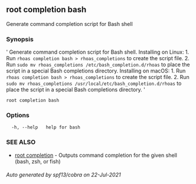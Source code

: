 ## root completion bash

Generate command completion script for Bash shell

### Synopsis

' Generate command completion script for Bash shell. Installing on Linux: 1. Run `rhoas completion bash > rhoas_completions` to create the script file. 2. Run `sudo mv rhoas_completions /etc/bash_completion.d/rhoas` to place the script in a special Bash completions directory. Installing on macOS: 1. Run `rhoas completion bash > rhoas_completions` to create the script file. 2. Run `sudo mv rhoas_completions /usr/local/etc/bash_completion.d/rhoas` to place the script in a special Bash completions directory. '

```
root completion bash
```

### Options

```
  -h, --help   help for bash
```

### SEE ALSO

* [root completion](root_completion.md)	 - Outputs command completion for the given shell (bash, zsh, or fish)

###### Auto generated by spf13/cobra on 22-Jul-2021
